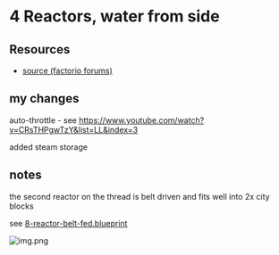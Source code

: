 # 4 Reactors, water from side

## Resources

- [source (factorio forums)](https://forums.factorio.com/viewtopic.php?p=435487#p435487)

## my changes

auto-throttle - see https://www.youtube.com/watch?v=CRsTHPgwTzY&list=LL&index=3

added steam storage

## notes

the second reactor on the thread is belt driven and fits well into 2x city blocks

see [8-reactor-belt-fed.blueprint](8-reactor-belt-fed.blueprint)

![img.png](img.png)